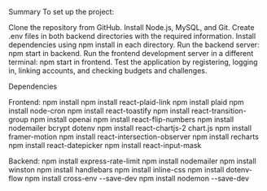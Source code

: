 Summary
To set up the project:

Clone the repository from GitHub.
Install Node.js, MySQL, and Git.
Create .env files in both backend directories with the required information.
Install dependencies using npm install in each directory.
Run the backend server: npm start in backend.
Run the frontend development server in a different terminal: npm start in frontend.
Test the application by registering, logging in, linking accounts, and checking budgets and challenges.






Dependencies

Frontend: 
npm install
npm install react-plaid-link
npm install plaid
npm install node-cron
npm install react-toastify
npm install react-transition-group
npm install openai
npm install react-flip-numbers
npm install nodemailer bcrypt dotenv
npm install react-chartjs-2 chart.js
npm install framer-motion
npm install react-intersection-observer
npm install recharts
npm install react-datepicker
npm install react-input-mask


Backend:
npm install express-rate-limit
npm install nodemailer
npm install winston
npm install handlebars
npm install inline-css
npm install dotenv-flow
npm install cross-env --save-dev
npm install nodemon --save-dev